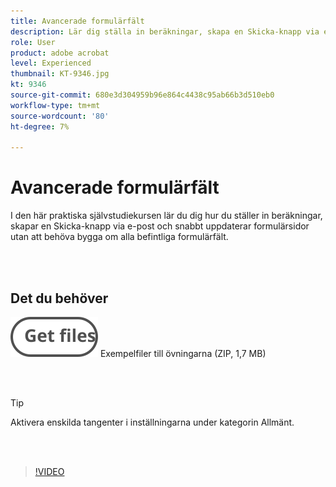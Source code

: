```yaml
---
title: Avancerade formulärfält
description: Lär dig ställa in beräkningar, skapa en Skicka-knapp via e-post och snabbt uppdatera formulärsidor utan att behöva bygga om alla befintliga formulärfält
role: User
product: adobe acrobat
level: Experienced
thumbnail: KT-9346.jpg
kt: 9346
source-git-commit: 680e3d304959b96e864c4438c95ab66b3d510eb0
workflow-type: tm+mt
source-wordcount: '80'
ht-degree: 7%

---
```


# Avancerade formulärfält

I den här praktiska självstudiekursen lär du dig hur du ställer in beräkningar, skapar en Skicka-knapp via e-post och snabbt uppdaterar formulärsidor utan att behöva bygga om alla befintliga formulärfält.

<br> 

## Det du behöver

[![Hämta filer](../assets/Getfiles.svg)](../assets/ProjectEstimate.zip)
Exempelfiler till övningarna (ZIP, 1,7 MB)

<br> 

>[!TIP]
>
>Aktivera enskilda tangenter i inställningarna under kategorin Allmänt.

<br> 

>[!VIDEO](https://video.tv.adobe.com/v/340379?hidetitle=true)